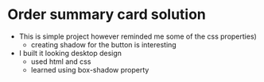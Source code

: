 # Order summary card solution
 
- This is simple project however reminded me some of the css properties)
  - creating shadow for the button is interesting
- I built it looking desktop design
  - used html and css
  - learned using box-shadow property


